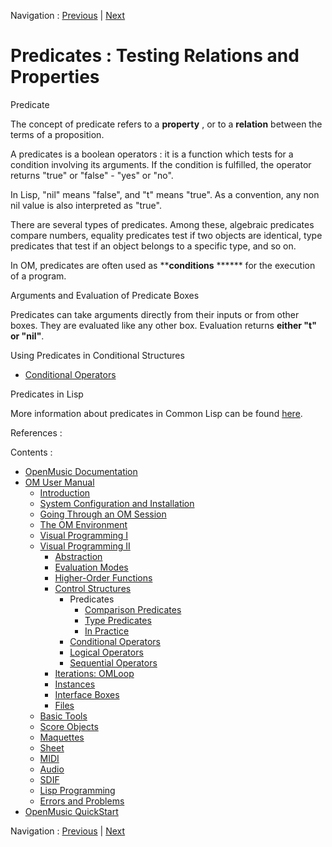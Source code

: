 Navigation : [Previous](Control "page précédente\(Control
Structures\)") | [Next](PredComparison "page
suivante\(Comparison Predicates\)")


# Predicates : Testing Relations and Properties

Predicate

The concept of predicate refers to a **property** , or to a **relation**
between the terms of a proposition.

A predicates is a  boolean operators  : it is a function which tests for a
condition involving its arguments. If the condition is fulfilled, the operator
returns "true" or "false" - "yes" or "no".

In Lisp, "nil" means "false", and "t" means "true". As a convention, any non
nil value is also interpreted as "true".

There are several types of predicates. Among these, algebraic predicates
compare numbers, equality predicates test if two objects are identical, type
predicates that test if an object belongs to a specific type, and so on.

In OM, predicates are often used as ****conditions** ****** for the execution
of a program.

Arguments and Evaluation of Predicate Boxes

Predicates can take arguments directly from their inputs or from other boxes.
They are evaluated like any other box. Evaluation returns **either "t" or
"nil"**.

Using Predicates in Conditional Structures

  * [Conditional Operators](ConditionalOps)

Predicates in Lisp

More information about predicates in Common Lisp can be found
[here](http://www.cs.cmu.edu/Groups/AI/cltl/clm/node69
"http://www.cs.cmu.edu/Groups/AI/cltl/clm/node69 \(nouvelle
fenêtre\)").

References :

Contents :

  * [OpenMusic Documentation](OM-Documentation)
  * [OM User Manual](OM-User-Manual)
    * [Introduction](00-Contents)
    * [System Configuration and Installation](Installation)
    * [Going Through an OM Session](Goingthrough)
    * [The OM Environment](Environment)
    * [Visual Programming I](BasicVisualProgramming)
    * [Visual Programming II](AdvancedVisualProgramming)
      * [Abstraction](Abstraction)
      * [Evaluation Modes](EvalModes)
      * [Higher-Order Functions](HighOrder)
      * [Control Structures](Control)
        * Predicates
          * [Comparison Predicates](PredComparison)
          * [Type Predicates](PredTypes)
          * [In Practice](PredExample)
        * [Conditional Operators](ConditionalOps)
        * [Logical Operators](Logical)
        * [Sequential Operators](Sequencial)
      * [Iterations: OMLoop](OMLoop)
      * [Instances](Instances)
      * [Interface Boxes](InterfaceBoxes)
      * [Files](Files)
    * [Basic Tools](BasicObjects)
    * [Score Objects](ScoreObjects)
    * [Maquettes](Maquettes)
    * [Sheet](Sheet)
    * [MIDI](MIDI)
    * [Audio](Audio)
    * [SDIF](SDIF)
    * [Lisp Programming](Lisp)
    * [Errors and Problems](errors)
  * [OpenMusic QuickStart](QuickStart-Chapters)

Navigation : [Previous](Control "page précédente\(Control
Structures\)") | [Next](PredComparison "page
suivante\(Comparison Predicates\)")

